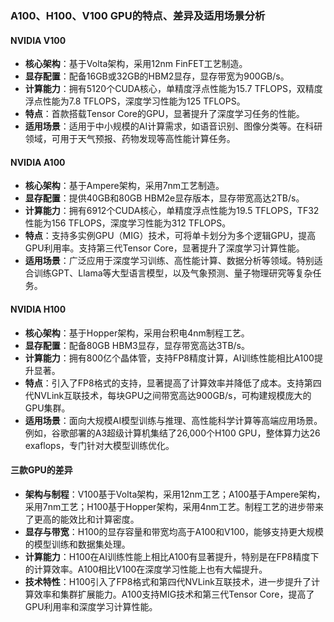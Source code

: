 ### A100、H100、V100 GPU的特点、差异及适用场景分析

#### **NVIDIA V100**
- **核心架构**：基于Volta架构，采用12nm FinFET工艺制造。
- **显存配置**：配备16GB或32GB的HBM2显存，显存带宽为900GB/s。
- **计算能力**：拥有5120个CUDA核心，单精度浮点性能为15.7 TFLOPS，双精度浮点性能为7.8 TFLOPS，深度学习性能为125 TFLOPS。
- **特点**：首款搭载Tensor Core的GPU，显著提升了深度学习任务的性能。
- **适用场景**：适用于中小规模的AI计算需求，如语音识别、图像分类等。在科研领域，可用于天气预报、药物发现等高性能计算任务。

#### **NVIDIA A100**
- **核心架构**：基于Ampere架构，采用7nm工艺制造。
- **显存配置**：提供40GB和80GB HBM2e显存版本，显存带宽高达2TB/s。
- **计算能力**：拥有6912个CUDA核心，单精度浮点性能为19.5 TFLOPS，TF32性能为156 TFLOPS，深度学习性能为312 TFLOPS。
- **特点**：支持多实例GPU（MIG）技术，可将单卡划分为多个逻辑GPU，提高GPU利用率。支持第三代Tensor Core，显著提升了深度学习计算性能。
- **适用场景**：广泛应用于深度学习训练、高性能计算、数据分析等领域。特别适合训练GPT、Llama等大型语言模型，以及气象预测、量子物理研究等复杂任务。

#### **NVIDIA H100**
- **核心架构**：基于Hopper架构，采用台积电4nm制程工艺。
- **显存配置**：配备80GB HBM3显存，显存带宽高达3TB/s。
- **计算能力**：拥有800亿个晶体管，支持FP8精度计算，AI训练性能相比A100提升显著。
- **特点**：引入了FP8格式的支持，显著提高了计算效率并降低了成本。支持第四代NVLink互联技术，每块GPU之间带宽高达900GB/s，可构建规模庞大的GPU集群。
- **适用场景**：面向大规模AI模型训练与推理、高性能科学计算等高端应用场景。例如，谷歌部署的A3超级计算机集结了26,000个H100 GPU，整体算力达26 exaflops，专门针对大模型训练优化。

#### **三款GPU的差异**
- **架构与制程**：V100基于Volta架构，采用12nm工艺；A100基于Ampere架构，采用7nm工艺；H100基于Hopper架构，采用4nm工艺。制程工艺的进步带来了更高的能效比和计算密度。
- **显存与带宽**：H100的显存容量和带宽均高于A100和V100，能够支持更大规模的模型训练和数据集处理。
- **计算能力**：H100在AI训练性能上相比A100有显著提升，特别是在FP8精度下的计算效率。A100相比V100在深度学习性能上也有大幅提升。
- **技术特性**：H100引入了FP8格式和第四代NVLink互联技术，进一步提升了计算效率和集群扩展能力。A100支持MIG技术和第三代Tensor Core，提高了GPU利用率和深度学习计算性能。
